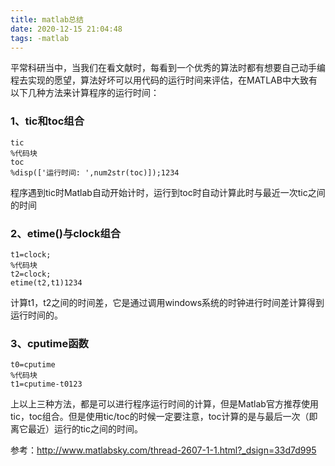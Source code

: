 ```yaml
---
title: matlab总结
date: 2020-12-15 21:04:48
tags: -matlab
---
```


平常科研当中，当我们在看文献时，每看到一个优秀的算法时都有想要自己动手编程去实现的愿望，算法好坏可以用代码的运行时间来评估，在MATLAB中大致有以下几种方法来计算程序的运行时间：

<!-- more -->

### 1、tic和toc组合

```
tic
%代码块
toc
%disp(['运行时间: ',num2str(toc)]);1234
```

程序遇到tic时Matlab自动开始计时，运行到toc时自动计算此时与最近一次tic之间的时间

### 2、etime()与clock组合

```
t1=clock;
%代码块
t2=clock;
etime(t2,t1)1234
```

计算t1，t2之间的时间差，它是通过调用windows系统的时钟进行时间差计算得到运行时间的。

### 3、cputime函数

```
t0=cputime
%代码块
t1=cputime-t0123
```

上以上三种方法，都是可以进行程序运行时间的计算，但是Matlab官方推荐使用tic，toc组合。但是使用tic/toc的时候一定要注意，toc计算的是与最后一次（即离它最近）运行的tic之间的时间。

参考：http://www.matlabsky.com/thread-2607-1-1.html?_dsign=33d7d995